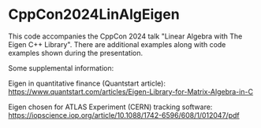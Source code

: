 # CppCon2024LinAlgEigen

This code accompanies the CppCon 2024 talk "Linear Algebra with The Eigen C++ Library".  There are additional examples along with code examples shown during the presentation. 

Some supplemental information:

Eigen in quantitative finance (Quantstart article): https://www.quantstart.com/articles/Eigen-Library-for-Matrix-Algebra-in-C

Eigen chosen for ATLAS Experiment (CERN) tracking software:  https://iopscience.iop.org/article/10.1088/1742-6596/608/1/012047/pdf
